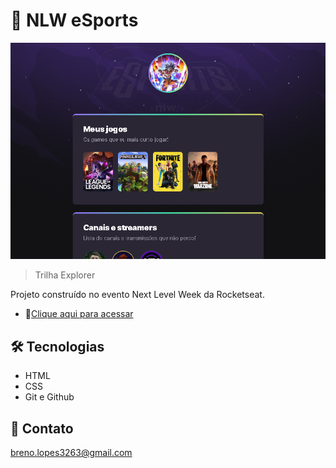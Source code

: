# 🚀 NLW eSports 

![preview](./.github/Preview.png)

>Trilha Explorer

Projeto construído no evento Next Level Week da Rocketseat.

- 🔗[Clique aqui para acessar](https://brenooff.github.io/nlw-esports-explorer)

## 🛠 Tecnologias

- HTML
- CSS
- Git e Github

## 💜 Contato

breno.lopes3263@gmail.com